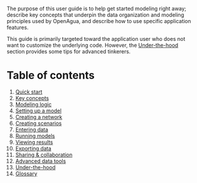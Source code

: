 The purpose of this user guide is to help get started modeling right away; describe key concepts that underpin the data organization and modeling principles used by OpenAgua, and describe how to use specific application features.

This guide is primarily targeted toward the application user who does not want to customize the underlying code. However, the [Under-the-hood](/user-guide/under-the-hood) section provides some tips for advanced tinkerers.

# Table of contents

1. [Quick start](/user-guide/getting-started)
1. [Key concepts](/user-guide/)
1. [Modeling logic](/user-guide/modeling-logic)
1. [Setting up a model](/user-guide/setting-up-model)
1. [Creating a network](/user-guide/creating-network)
1. [Creating scenarios](/user-guide/creating-scenarios)
1. [Entering data](/user-guide/entering-data)
1. [Running models](/user-guide/running-models)
1. [Viewing results](/user-guide/viewing-results)
1. [Exporting data](/user-guide/exporting-data)
1. [Sharing & collaboration](/user-guide/collaboration)
1. [Advanced data tools](/user-guide/advanced-tools)
1. [Under-the-hood](/user-guide/under-the-hood)
1. [Glossary](/user-guide/glossary)

